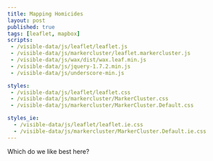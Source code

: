 ```yaml
---
title: Mapping Homicides
layout: post
published: true
tags: [leaflet, mapbox]
scripts:
 - /visible-data/js/leaflet/leaflet.js
 - /visible-data/js/markercluster/leaflet.markercluster.js
 - /visible-data/js/wax/dist/wax.leaf.min.js
 - /visible-data/js/jquery-1.7.2.min.js
 - /visible-data/js/underscore-min.js

styles:
 - /visible-data/js/leaflet/leaflet.css
 - /visible-data/js/markercluster/MarkerCluster.css
 - /visible-data/js/markercluster/MarkerCluster.Default.css

styles_ie:
  - /visible-data/js/leaflet/leaflet.ie.css
  - /visible-data/js/markercluster/MarkerCluster.Default.ie.css
---
```

<style type="text/css">
.map {
    width: 960px;
    height: 500px;
    margin-bottom: 2em;
}
</style>

<div id="maps" class="clearfix"></div>

Which do we like best here?

<script type="text/javascript">
var ids = [
    "chrisamico.map-xg7z6qm5",
    "mapbox.mapbox-light",
    "mapbox.mapbox-light,mapbox.dc-bright",
    "examples.map-4l7djmvo",
    "mapbox.mapbox-streets"
];

var maps = {}
    root = $('#maps');

_.each(ids, function(id, i) {
    // stash our map
    maps[id] = {};
    
    // save useful things
    var url = maps[id].url = "http://a.tiles.mapbox.com/v3/" + id + ".jsonp",
        el  = maps[id].el  = $('<div/>').addClass('map')
            .attr('id', id)
            .appendTo(root);

    var map = maps[id].map = L.map(el[0]);
    wax.tilejson(url, function(tilejson) {
        // globalize this for debugging
        maps[id].tilejson = tilejson;
        
        // shorten this
        var c = [
            -77.03269227586101,
            38.89800364300846,
            12
        ];

        // the map then
        map.addLayer(new wax.leaf.connector(tilejson))
            .setView([c[1], c[0]], c[2]);

    });
});

$.ajax({
    url: 'http://homicidewatch.org/api/v1/homicides/?since=2012-01-01',
    dataType: 'jsonp',
    success: function(data, status, xhr) {
        _.each(ids, function(id, i) {
            var map = maps[id].map;
            var markers = map.markers = new L.MarkerClusterGroup({
                showCoverageOnHover: false,
                maxClusterRadius: 40,
                singleMarkerMode: true
            }).addTo(map);

            _.each(data.objects, function(h, i) {
                var c = h.point.coordinates;
                markers.addLayer(L.marker([c[1], c[0]]));
            });
        });
    }
});

</script>